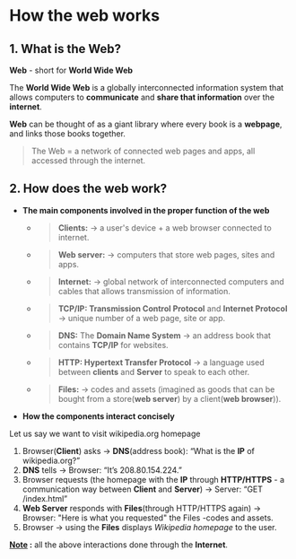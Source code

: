 # How the web works

## 1. What is the Web?

**Web** - short for **World Wide Web**

The **World Wide Web** is a globally interconnected information system that allows computers to **communicate** and **share that information** over the **internet**.

**Web** can be thought of as a giant library where every book is a **webpage**, and links those books together.

> The Web = a network of connected web pages and apps, all accessed through the internet.

## 2. How does the web work?

- **The main components involved in the proper function of the web**

  - > **Clients:** → a user's device + a web browser connected to internet.

  - > **Web server:** → computers that store web pages, sites and apps.

  - > **Internet:** → global network of interconnected computers and cables that allows transmission of information.

  - > **TCP/IP: Transmission Control Protocol** and **Internet Protocol** → unique number of a web page, site or app.

  - > **DNS:** The **Domain Name System** → an address book that contains **TCP/IP** for websites.

  - > **HTTP: Hypertext Transfer Protocol** → a language used between **clients** and **Server** to speak to each other.

  - > **Files:** → codes and assets (imagined as goods that can be bought from a store(**web server**) by a client(**web browser**)).

- **How the components interact concisely**

Let us say we want to visit wikipedia.org homepage

1. Browser(**Client**) asks → **DNS**(address book): “What is the **IP** of wikipedia.org?”
2. **DNS** tells → Browser: “It’s 208.80.154.224.”
3. Browser requests (the homepage with the **IP** through **HTTP/HTTPS** - a communication way between **Client** and **Server**) → Server: “GET /index.html”
4. **Web Server** responds with **Files**(through HTTP/HTTPS again) → Browser: "Here is what you requested" the Files -codes and assets.
5. Browser → using the **Files** displays _Wikipedia homepage_ to the user.

**<u>Note</u> :** all the above interactions done through the **Internet**.
